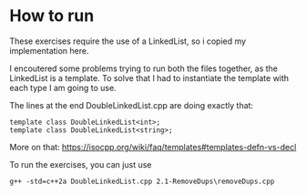 # How to run
These exercises require the use of a LinkedList, so i copied my implementation here.  

I encoutered some problems trying to run both the files together, as the LinkedList is a template.
To solve that I had to instantiate the template with each type I am going to use.

The lines at the end DoubleLinkedList.cpp are doing exactly that:

    template class DoubleLinkedList<int>;
    template class DoubleLinkedList<string>;

More on that: https://isocpp.org/wiki/faq/templates#templates-defn-vs-decl  

To run the exercises, you can just use

    g++ -std=c++2a DoubleLinkedList.cpp 2.1-RemoveDups\removeDups.cpp

